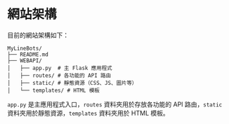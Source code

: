# 網站架構

目前的網站架構如下：

```
MyLineBots/
├── README.md
├── WEBAPI/
│   ├── app.py  # 主 Flask 應用程式
│   ├── routes/ # 各功能的 API 路由
│   ├── static/ # 靜態資源（CSS、JS、圖片等）
│   └── templates/ # HTML 模板
```

`app.py` 是主應用程式入口，`routes` 資料夾用於存放各功能的 API 路由，`static` 資料夾用於靜態資源，`templates` 資料夾用於 HTML 模板。